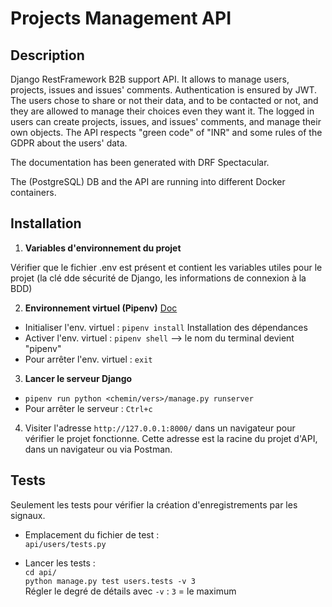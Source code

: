 
# Projects Management API 

## Description 

Django RestFramework B2B support API. 
It allows to manage users, projects, issues and issues' comments. Authentication is ensured by JWT. The users chose to share or not their data, and to be contacted or not, and they are allowed to manage their choices even they want it. 
The logged in users can create projects, issues, and issues' comments, and manage their own objects. 
The API respects "green code" of "INR" and some rules of the GDPR about the users' data. 

The documentation has been generated with DRF Spectacular. 

The (PostgreSQL) DB and the API are running into different Docker containers. 


## Installation 

1. **Variables d'environnement du projet** 

Vérifier que le fichier .env est présent et contient les variables utiles pour le projet (la clé dde sécurité de Django, les informations de connexion à la BDD) 


2. **Environnement virtuel (Pipenv)** 
[Doc](https://pypi.org/project/pipenv/) 

* Initialiser l'env. virtuel : `pipenv install` 
    Installation des dépendances
* Activer l'env. virtuel : `pipenv shell` 
    --> le nom du terminal devient "pipenv"    
* Pour arrêter l'env. virtuel : `exit` 


3. **Lancer le serveur Django** 

* `pipenv run python <chemin/vers>/manage.py runserver` 
* Pour arrêter le serveur : `Ctrl+c` 


4. Visiter l'adresse `http://127.0.0.1:8000/` dans un navigateur pour vérifier le projet fonctionne. 
Cette adresse est la racine du projet d'API, dans un navigateur ou via Postman. 


## Tests 

Seulement les tests pour vérifier la création d'enregistrements par les signaux. 

*  Emplacement du fichier de test :    
`api/users/tests.py`    

*  Lancer les tests :     
`cd api/`     
`python manage.py test users.tests -v 3`     
Régler le degré de détails avec `-v` : `3` = le maximum    




